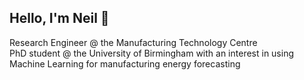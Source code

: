 <h2>Hello, I'm Neil 👋</h2>

Research Engineer @ the Manufacturing Technology Centre <br>
PhD student @ the University of Birmingham with an interest in using Machine Learning for manufacturing energy forecasting
